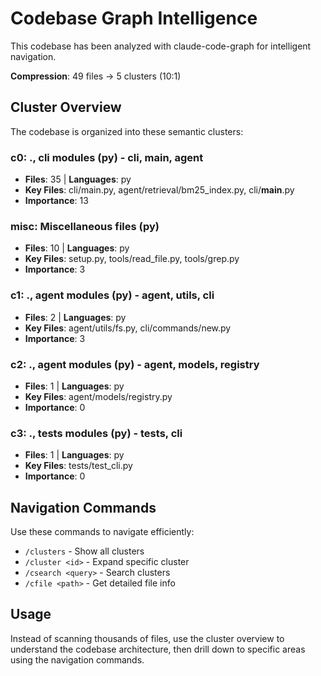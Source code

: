 # Codebase Graph Intelligence

This codebase has been analyzed with claude-code-graph for intelligent navigation.

**Compression**: 49 files → 5 clusters (10:1)

## Cluster Overview

The codebase is organized into these semantic clusters:

### c0: ., cli modules (py) - cli, main, agent
- **Files**: 35 | **Languages**: py
- **Key Files**: cli/main.py, agent/retrieval/bm25_index.py, cli/__main__.py
- **Importance**: 13

### misc: Miscellaneous files (py)
- **Files**: 10 | **Languages**: py
- **Key Files**: setup.py, tools/read_file.py, tools/grep.py
- **Importance**: 3

### c1: ., agent modules (py) - agent, utils, cli
- **Files**: 2 | **Languages**: py
- **Key Files**: agent/utils/fs.py, cli/commands/new.py
- **Importance**: 3

### c2: ., agent modules (py) - agent, models, registry
- **Files**: 1 | **Languages**: py
- **Key Files**: agent/models/registry.py
- **Importance**: 0

### c3: ., tests modules (py) - tests, cli
- **Files**: 1 | **Languages**: py
- **Key Files**: tests/test_cli.py
- **Importance**: 0

## Navigation Commands

Use these commands to navigate efficiently:

- `/clusters` - Show all clusters
- `/cluster <id>` - Expand specific cluster
- `/csearch <query>` - Search clusters
- `/cfile <path>` - Get detailed file info

## Usage

Instead of scanning thousands of files, use the cluster overview to understand the codebase architecture, then drill down to specific areas using the navigation commands.
